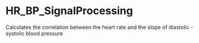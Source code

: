 # HR_BP_SignalProcessing
Calculates the correlation between the heart rate and the slope of diastolic - systolic blood pressure
